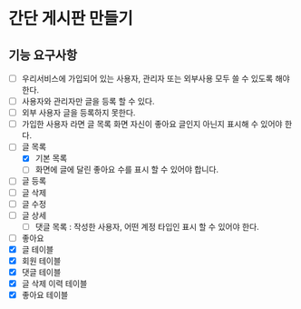 # 간단 게시판 만들기

## 기능 요구사항
* [ ] 우리서비스에 가입되어 있는 사용자, 관리자 또는 외부사용 모두 쓸 수 있도록 해야 한다.
* [ ] 사용자와 관리자만 글을 등록 할 수 있다.
* [ ] 외부 사용자 글을 등록하지 못한다.
* [ ] 가입한 사용자 라면 글 목록 화면 자신이 좋아요  글인지 아닌지 표시해  수 있어야 한다.
* [ ] 글 목록
  * [x] 기본 목록
  * [ ] 화면에 글에 달린 좋아요 수를 표시 할 수 있어야 합니다.
* [ ] 글 등록
* [ ] 글 삭제
* [ ] 글 수정
* [ ] 글 상세
  * [ ] 댓글 목록 : 작성한 사용자, 어떤 계정 타입인 표시 할 수 있어야 한다. 
* [ ] 좋아요
* [x] 글 테이블
* [x] 회원 테이블
* [x] 댓글 테이블
* [x] 글 삭제 이력 테이블
* [x] 좋아요 테이블
